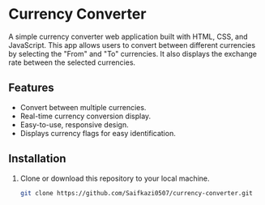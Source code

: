 # Currency Converter
A simple currency converter web application built with HTML, CSS, and JavaScript. This app allows users to convert between different currencies by selecting the "From" and "To" currencies. It also displays the exchange rate between the selected currencies.

## Features
- Convert between multiple currencies.
- Real-time currency conversion display.
- Easy-to-use, responsive design.
- Displays currency flags for easy identification.

## Installation

1. Clone or download this repository to your local machine.
   ```bash
   git clone https://github.com/Saifkazi0507/currency-converter.git

